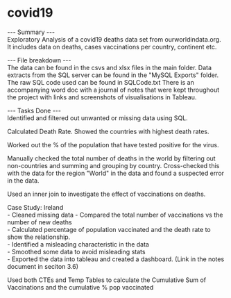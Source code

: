 # covid19
--- Summary ---																																							
Exploratory Analysis of a covid19 deaths data set from ourworldindata.org. It includes data on deaths, cases vaccinations per country, continent etc.

---  File breakdown  ---                                                   																						
The data can be found in the csvs and xlsx files in the main folder.
Data extracts from the SQL server can be found in the "MySQL Exports" folder.
The raw SQL code used can be found in SQLCode.txt
There is an accompanying word doc with a journal of notes that were kept throughout the project with links and screenshots of visualisations in Tableau.

---  Tasks Done  ---																																		
Identified and filtered out unwanted or missing data using SQL.

Calculated Death Rate.
Showed the countries with highest death rates.

Worked out the % of the population that have tested positive for the virus.

Manually checked the total number of deaths in the world by filtering out non-countries and summing and grouping by country. Cross-checked this with the data for the region "World" in the data and found a suspected error in the data.

Used an inner join to investigate the effect of vaccinations on deaths.

Case Study: Ireland																														
	- Cleaned missing data
	- Compared the total number of vaccinations vs the number of new deaths																													
	- Calculated percentage of population vaccinated and the death rate to show the relationship.																										
	- Identified a misleading characteristic in the data																											
	- Smoothed some data to avoid misleading stats																																	
	- Exported the data into tableau and created a dashboard. (Link in the notes document in seciton 3.6)																							
	
Used both CTEs and Temp Tables to calculate the Cumulative Sum of Vaccinations and the cumulative % pop vaccinated
